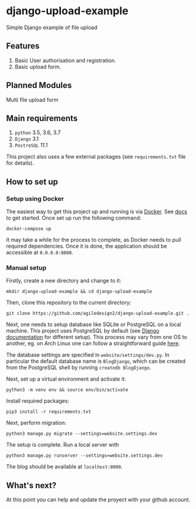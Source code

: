 # django-upload-example
Simple Django example of file upload

Features
--------
1. Basic User authorisation and registration.
2. Basic upload form.



Planned Modules
----------
Multi file upload form


Main requirements
------------

1. `python` 3.5, 3.6, 3.7
2. `Django` 3.1
3. `PostreSQL` 11.1

This project also uses a few external packages (see `requirements.txt` file for details).


## How to set up

### Setup using Docker

The easiest way to get this project up and running is via [Docker](https://www.docker.com/). See [docs](https://docs.docker.com/get-started/) to get started. Once set up run the following command:

`docker-compose up`

It may take a while for the process to complete, as Docker needs to pull required dependencies. Once it is done, the application should be accessible at `0.0.0.0:8000`. 

### Manual setup

Firstly, create a new directory and change to it:

`mkdir django-upload-example && cd django-upload-example`

Then, clone this repository to the current directory:

`git clone https://github.com/agiledesign2/django-upload-example.git .`


Next, one needs to setup database like SQLite or PostgreSQL on a local machine. This project uses PostgreSQL by default (see [Django documentation](https://docs.djangoproject.com/en/3.1/ref/settings/#databases) for different setup). This process may vary from one OS to another, eg. on Arch Linux one can follow a straightforward guide [here](https://wiki.archlinux.org/index.php/PostgreSQL).

The database settings are specified in `website/settings/dev.py`. In particular the default database name is `BlogDjango`, which can be created from the PostgreSQL shell by running `createdb BlogDjango`.


Next, set up a virtual environment and activate it:

`python3 -m venv env && source env/bin/activate`

Install required packages:

`pip3 install -r requirements.txt`

Next, perform migration:

`python3 manage.py migrate --settings=website.settings.dev`

The setup is complete. Run a local server with

`python3 manage.py runserver --settings=website.settings.dev`

The blog should be available at `localhost:8000`.

## What's next?

At this point you can help and update the proyect with your github account.

